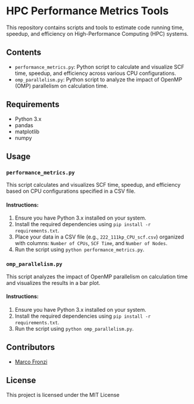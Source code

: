 # HPC Performance Metrics Tools

This repository contains scripts and tools to estimate code running time, speedup, and efficiency on High-Performance Computing (HPC) systems. 

## Contents

- `performance_metrics.py`: Python script to calculate and visualize SCF time, speedup, and efficiency across various CPU configurations.
- `omp_parallelism.py`: Python script to analyze the impact of OpenMP (OMP) parallelism on calculation time.

## Requirements

- Python 3.x
- pandas
- matplotlib
- numpy

## Usage

### `performance_metrics.py`

This script calculates and visualizes SCF time, speedup, and efficiency based on CPU configurations specified in a CSV file.

#### Instructions:

1. Ensure you have Python 3.x installed on your system.
2. Install the required dependencies using `pip install -r requirements.txt`.
3. Place your data in a CSV file (e.g., `222_111kp_CPU_scf.csv`) organized with columns: `Number of CPUs`, `SCF Time`, and `Number of Nodes`.
4. Run the script using `python performance_metrics.py`.

### `omp_parallelism.py`

This script analyzes the impact of OpenMP parallelism on calculation time and visualizes the results in a bar plot.

#### Instructions:

1. Ensure you have Python 3.x installed on your system.
2. Install the required dependencies using `pip install -r requirements.txt`.
3. Run the script using `python omp_parallelism.py`.

## Contributors

- [Marco Fronzi](https://github.com/marcofronzi)

## License

This project is licensed under the MIT License
